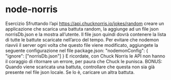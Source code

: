 # node-norris
Esercizio Sfruttando l’api https://api.chucknorris.io/jokes/random creare un applicazione che scarica una battuta random, la aggiunge ad un file json norrisDb.json e la mostra all’utente.
Il file json quindi dovrà contenere la lista di tutte le battute scaricate nell’arco del tempo.
Per evitare che nodemon riavvii il server ogni volta che questo file viene modificato, aggiungete la seguente configurazione nel file package.json:
"nodemonConfig": {
	"ignore": ["norrisDb.json"]
}
E ricordate, con Chuck Norris le API non hanno il coraggio di ritornare un errore, per paura che Chuck le punisca.
BONUS:
Quando viene scaricata una battuta, controllare che questa non sia già presente nel file json locale. Se lo è, caricare un altra battuta.
